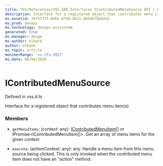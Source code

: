 ```yaml
---
title: VSS/References/VSS.SDK.Interfaces IContributedMenuSource API | Extensions for Visual Studio Team Services
description: Interface for a registered object that contributes menu item(s)
ms.assetid: 3575f71f-0dbe-679d-bb31-4b54bf5bb2e3
ms.prod: devops
ms.technology: devops-ecosystem
generated: true
ms.manager: douge
ms.author: elbatk
author: elbatk
ms.topic: article
monikerRange: '>= tfs-2017'
ms.date: 08/04/2016
---
```


# IContributedMenuSource

Defined in vss.d.ts


Interface for a registered object that contributes menu item(s) 

### Members

* `getMenuItems`: (context: any): [IContributedMenuItem](../../../VSS/References/VSS_SDK_Interfaces/IContributedMenuItem.md)[] or IPromise&lt;IContributedMenuItem[]&gt;. Get an array of menu items for the given context

* `execute`: (actionContext: any): any. Handle a menu item from this menu source being clicked. This is only invoked when the
contributed menu item does not have an &quot;action&quot; method.

